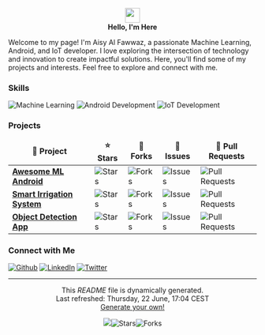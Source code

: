 <p align="center">
  <img src="https://emojis.slackmojis.com/emojis/images/1531849430/4246/blob-sunglasses.gif?1531849430" width="30"/>
  <br>
  <b>Hello, I'm Here </b>
</p>

<p>Welcome to my page! I'm Aisy Al Fawwaz, a passionate Machine Learning, Android, and IoT developer. I love exploring the intersection of technology and innovation to create impactful solutions. Here, you'll find some of my projects and interests. Feel free to explore and connect with me.</p>

<h3>Skills</h3>
<p>
  <img alt="Machine Learning" src="https://img.shields.io/badge/-Machine_Learning-FFA518?style=flat-square&logo=python&logoColor=white" />
  <img alt="Android Development" src="https://img.shields.io/badge/-Android_Development-3DDC84?style=flat-square&logo=android&logoColor=white" />
  <img alt="IoT Development" src="https://img.shields.io/badge/-IoT_Development-0088CC?style=flat-square&logo=arduino&logoColor=white" />
</p>

<h3>Projects</h3>
<table>
  <thead align="center">
    <tr border: none;>
      <td><b>🚀 Project</b></td>
      <td><b>⭐ Stars</b></td>
      <td><b>🍴 Forks</b></td>
      <td><b>🐞 Issues</b></td>
      <td><b>🔀 Pull Requests</b></td>
    </tr>
  </thead>
  <tbody>
    <tr>
      <td><a href="https://github.com/aisyal/awesome-ml-android"><b>Awesome ML Android</b></a></td>
      <td><img alt="Stars" src="https://img.shields.io/github/stars/aisyal/awesome-ml-android?style=flat-square&labelColor=343b41"/></td>
      <td><img alt="Forks" src="https://img.shields.io/github/forks/aisyal/awesome-ml-android?style=flat-square&labelColor=343b41"/></td>
      <td><img alt="Issues" src="https://img.shields.io/github/issues/aisyal/awesome-ml-android?style=flat-square&labelColor=343b41"/></td>
      <td><img alt="Pull Requests" src="https://img.shields.io/github/issues-pr/aisyal/awesome-ml-android?style=flat-square&labelColor=343b41"/></td>
    </tr>
    <tr>
      <td><a href="https://github.com/aisyal/smart-irrigation-system"><b>Smart Irrigation System</b></a></td>
      <td><img alt="Stars" src="https://img.shields.io/github/stars/aisyal/smart-irrigation-system?style=flat-square&labelColor=343b41"/></td>
      <td><img alt="Forks" src="https://img.shields.io/github/forks/aisyal/smart-irrigation-system?style=flat-square&labelColor=343b41"/></td>
      <td><img alt="Issues" src="https://img.shields.io/github/issues

/aisyal/smart-irrigation-system?style=flat-square&labelColor=343b41"/></td>
      <td><img alt="Pull Requests" src="https://img.shields.io/github/issues-pr/aisyal/smart-irrigation-system?style=flat-square&labelColor=343b41"/></td>
    </tr>
    <tr>
      <td><a href="https://github.com/aisyal/object-detection-app"><b>Object Detection App</b></a></td>
      <td><img alt="Stars" src="https://img.shields.io/github/stars/aisyal/object-detection-app?style=flat-square&labelColor=343b41"/></td>
      <td><img alt="Forks" src="https://img.shields.io/github/forks/aisyal/object-detection-app?style=flat-square&labelColor=343b41"/></td>
      <td><img alt="Issues" src="https://img.shields.io/github/issues/aisyal/object-detection-app?style=flat-square&labelColor=343b41"/></td>
      <td><img alt="Pull Requests" src="https://img.shields.io/github/issues-pr/aisyal/object-detection-app?style=flat-square&labelColor=343b41"/></td>
    </tr>
  </tbody>
</table>

<h3>Connect with Me</h3>
<p>
  <a href="https://github.com/aisyal" target="_blank"><img alt="Github" src="https://img.shields.io/badge/GitHub-%2312100E.svg?&style=for-the-badge&logo=Github&logoColor=white" /></a>
  <a href="https://www.linkedin.com/in/aisyal/" target="_blank"><img alt="LinkedIn" src="https://img.shields.io/badge/linkedin-%230077B5.svg?&style=for-the-badge&logo=linkedin&logoColor=white" /></a>
  <a href="https://twitter.com/aisyal_" target="_blank"><img alt="Twitter" src="https://img.shields.io/badge/twitter-%231DA1F2.svg?&style=for-the-badge&logo=twitter&logoColor=white" /></a>
</p>

------------

<p align="center">This <i>README</i> file is dynamically generated.<br>Last refreshed: Thursday, 22 June, 17:04 CEST<br><a href="https://github.com/aisyal/aisyal/actions/workflows/generate-readme.yml">Generate your own!</a></p>
<p align="center"><img src="https://github.com/aisyal/aisyal/actions/workflows/generate-readme.yml/badge.svg" /><img alt="Stars" src="https://img.shields.io/github/stars/aisyal/aisyal?style=flat-square&labelColor=343b41" /><img alt="Forks" src="https://img.shields.io/github/forks/aisyal/aisyal?style=flat-square&labelColor=343b41" /></p>
